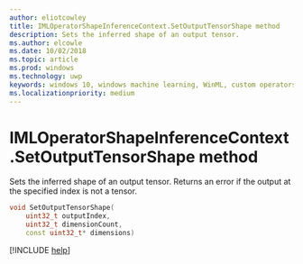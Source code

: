 ```yaml
---
author: eliotcowley
title: IMLOperatorShapeInferenceContext.SetOutputTensorShape method
description: Sets the inferred shape of an output tensor.
ms.author: elcowle
ms.date: 10/02/2018
ms.topic: article
ms.prod: windows
ms.technology: uwp
keywords: windows 10, windows machine learning, WinML, custom operators, SetOutputTensorShape
ms.localizationpriority: medium
---
```


# IMLOperatorShapeInferenceContext.SetOutputTensorShape method

Sets the inferred shape of an output tensor. Returns an error if the output at the specified index is not a tensor.

```cpp
void SetOutputTensorShape(
    uint32_t outputIndex, 
    uint32_t dimensionCount, 
    const uint32_t* dimensions)
```

[!INCLUDE [help](../includes/get-help.md)]